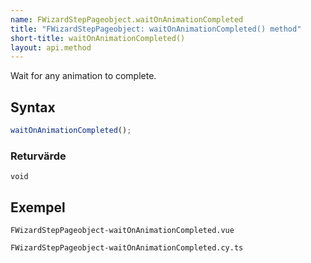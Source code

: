 ```yaml
---
name: FWizardStepPageobject.waitOnAnimationCompleted
title: "FWizardStepPageobject: waitOnAnimationCompleted() method"
short-title: waitOnAnimationCompleted()
layout: api.method
---
```


Wait for any animation to complete.

## Syntax

```ts nocompile nolint
waitOnAnimationCompleted();
```

### Returvärde

`void`

## Exempel

```import static
FWizardStepPageobject-waitOnAnimationCompleted.vue
```

```import
FWizardStepPageobject-waitOnAnimationCompleted.cy.ts
```
